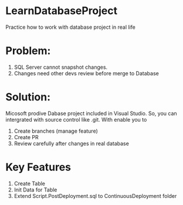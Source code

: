 # LearnDatabaseProject
Practice how to work with database project in real life

# Problem:
1. SQL Server cannot snapshot changes.
2. Changes need other devs review before merge to Database

# Solution:
Micosoft prodive Dabase project included in Visual Studio. So, you can intergrated with source control like .git. With enable you to 
1. Create branches (manage feature)
2. Create PR
3. Review carefully after changes in real database

# Key Features
1. Create Table
2. Init Data for Table
3. Extend Script.PostDeployment.sql to ContinuousDeployment folder
